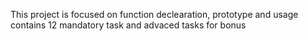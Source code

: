 This project is focused on function
declearation, prototype and usage
contains 12 mandatory task and advaced tasks for bonus 
